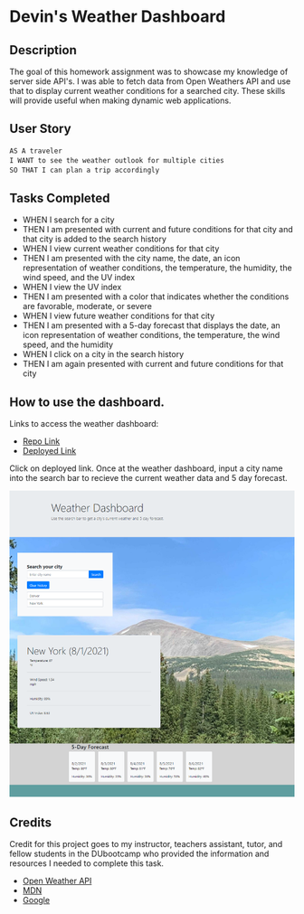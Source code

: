 # Devin's Weather Dashboard

## Description

The goal of this homework assignment was to showcase my knowledge of server side API's. I was able to fetch data from Open Weathers API and use that to display current weather conditions for a searched city. These skills will provide useful when making dynamic web applications. 

## User Story
```md
AS A traveler
I WANT to see the weather outlook for multiple cities
SO THAT I can plan a trip accordingly
```

## Tasks Completed

- WHEN I search for a city
- THEN I am presented with current and future conditions for that city and that city is added to the search history
- WHEN I view current weather conditions for that city
- THEN I am presented with the city name, the date, an icon representation of weather conditions, the temperature, the humidity, the wind speed, and the UV index
- WHEN I view the UV index
- THEN I am presented with a color that indicates whether the conditions are favorable, moderate, or severe
- WHEN I view future weather conditions for that city
- THEN I am presented with a 5-day forecast that displays the date, an icon representation of weather conditions, the temperature, the wind speed, and the humidity
- WHEN I click on a city in the search history
- THEN I am again presented with current and future conditions for that city

## How to use the dashboard.

Links to access the weather dashboard:

- [Repo Link](https://github.com/DMosca2021/dm_hmwk_wk6_weatherApp)
- [Deployed Link](https://dmosca2021.github.io/dm_hmwk_wk6_weatherApp/)

Click on deployed link. Once at the weather dashboard, input a city name into the search bar to recieve the current weather data and 5 day forecast. 

![Screenshot](./assets/images/weatherDash_scrnsht.png)

## Credits
Credit for this project goes to my instructor, teachers assistant, tutor, and fellow students in the DUbootcamp who provided the information and resources I needed to complete this task.

- [Open Weather API](https://openweathermap.org/)
- [MDN](https://developer.mozilla.org/en-US/docs/Web/JavaScript/Reference/Global_Objects/Date)
- [Google](https://www.google.com/)